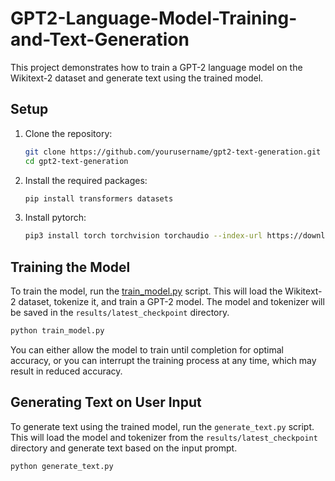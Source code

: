 # GPT2-Language-Model-Training-and-Text-Generation
This project demonstrates how to train a GPT-2 language model on the Wikitext-2 dataset and generate text using the trained model.

## Setup

1. Clone the repository:
    ```sh
    git clone https://github.com/yourusername/gpt2-text-generation.git
    cd gpt2-text-generation
    ```

2. Install the required packages:
    ```sh
    pip install transformers datasets
    ```

3. Install pytorch:
   ```sh
   pip3 install torch torchvision torchaudio --index-url https://download.pytorch.org/whl/cu118
   ```

## Training the Model

To train the model, run the [train_model.py](http://_vscodecontentref_/0) script. This will load the Wikitext-2 dataset, tokenize it, and train a GPT-2 model. The model and tokenizer will be saved in the `results/latest_checkpoint` directory.

```sh
python train_model.py
```
You can either allow the model to train until completion for optimal accuracy, or you can interrupt the training process at any time, which may result in reduced accuracy.

## Generating Text on User Input

To generate text using the trained model, run the `generate_text.py` script. This will load the model and tokenizer from the `results/latest_checkpoint` directory and generate text based on the input prompt.

```sh
python generate_text.py
```
